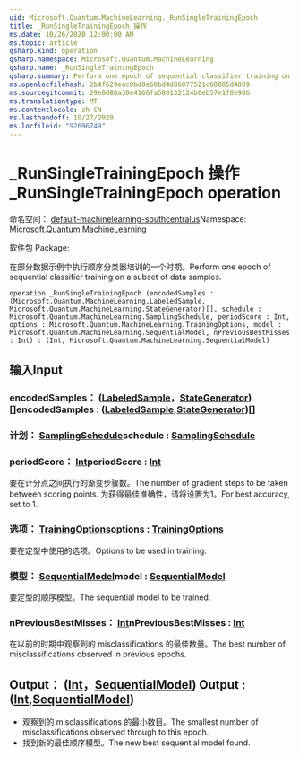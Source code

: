```yaml
---
uid: Microsoft.Quantum.MachineLearning._RunSingleTrainingEpoch
title: _RunSingleTrainingEpoch 操作
ms.date: 10/26/2020 12:00:00 AM
ms.topic: article
qsharp.kind: operation
qsharp.namespace: Microsoft.Quantum.MachineLearning
qsharp.name: _RunSingleTrainingEpoch
qsharp.summary: Perform one epoch of sequential classifier training on a subset of data samples.
ms.openlocfilehash: 2b4f629eac0bd8e60bd4d86077521c60085d4809
ms.sourcegitcommit: 29e0d88a30e4166fa580132124b0eb57e1f0e986
ms.translationtype: MT
ms.contentlocale: zh-CN
ms.lasthandoff: 10/27/2020
ms.locfileid: "92696749"
---
```

# <a name="_runsingletrainingepoch-operation"></a><span data-ttu-id="136bf-102">_RunSingleTrainingEpoch 操作</span><span class="sxs-lookup"><span data-stu-id="136bf-102">_RunSingleTrainingEpoch operation</span></span>

<span data-ttu-id="136bf-103">命名空间： [default-machinelearning-southcentralus](xref:Microsoft.Quantum.MachineLearning)</span><span class="sxs-lookup"><span data-stu-id="136bf-103">Namespace: [Microsoft.Quantum.MachineLearning](xref:Microsoft.Quantum.MachineLearning)</span></span>

<span data-ttu-id="136bf-104">软件包 [](https://nuget.org/packages/)</span><span class="sxs-lookup"><span data-stu-id="136bf-104">Package: [](https://nuget.org/packages/)</span></span>


<span data-ttu-id="136bf-105">在部分数据示例中执行顺序分类器培训的一个时期。</span><span class="sxs-lookup"><span data-stu-id="136bf-105">Perform one epoch of sequential classifier training on a subset of data samples.</span></span>

```qsharp
operation _RunSingleTrainingEpoch (encodedSamples : (Microsoft.Quantum.MachineLearning.LabeledSample, Microsoft.Quantum.MachineLearning.StateGenerator)[], schedule : Microsoft.Quantum.MachineLearning.SamplingSchedule, periodScore : Int, options : Microsoft.Quantum.MachineLearning.TrainingOptions, model : Microsoft.Quantum.MachineLearning.SequentialModel, nPreviousBestMisses : Int) : (Int, Microsoft.Quantum.MachineLearning.SequentialModel)
```


## <a name="input"></a><span data-ttu-id="136bf-106">输入</span><span class="sxs-lookup"><span data-stu-id="136bf-106">Input</span></span>

### <a name="encodedsamples--labeledsamplestategenerator"></a><span data-ttu-id="136bf-107">encodedSamples： ([LabeledSample](xref:Microsoft.Quantum.MachineLearning.LabeledSample)，[StateGenerator](xref:Microsoft.Quantum.MachineLearning.StateGenerator)) []</span><span class="sxs-lookup"><span data-stu-id="136bf-107">encodedSamples : ([LabeledSample](xref:Microsoft.Quantum.MachineLearning.LabeledSample),[StateGenerator](xref:Microsoft.Quantum.MachineLearning.StateGenerator))[]</span></span>




### <a name="schedule--samplingschedule"></a><span data-ttu-id="136bf-108">计划： [SamplingSchedule](xref:Microsoft.Quantum.MachineLearning.SamplingSchedule)</span><span class="sxs-lookup"><span data-stu-id="136bf-108">schedule : [SamplingSchedule](xref:Microsoft.Quantum.MachineLearning.SamplingSchedule)</span></span>




### <a name="periodscore--int"></a><span data-ttu-id="136bf-109">periodScore： [Int](xref:microsoft.quantum.lang-ref.int)</span><span class="sxs-lookup"><span data-stu-id="136bf-109">periodScore : [Int](xref:microsoft.quantum.lang-ref.int)</span></span>

<span data-ttu-id="136bf-110">要在计分点之间执行的渐变步骤数。</span><span class="sxs-lookup"><span data-stu-id="136bf-110">The number of gradient steps to be taken between scoring points.</span></span>
<span data-ttu-id="136bf-111">为获得最佳准确性，请将设置为1。</span><span class="sxs-lookup"><span data-stu-id="136bf-111">For best accuracy, set to 1.</span></span>


### <a name="options--trainingoptions"></a><span data-ttu-id="136bf-112">选项： [TrainingOptions](xref:Microsoft.Quantum.MachineLearning.TrainingOptions)</span><span class="sxs-lookup"><span data-stu-id="136bf-112">options : [TrainingOptions](xref:Microsoft.Quantum.MachineLearning.TrainingOptions)</span></span>

<span data-ttu-id="136bf-113">要在定型中使用的选项。</span><span class="sxs-lookup"><span data-stu-id="136bf-113">Options to be used in training.</span></span>


### <a name="model--sequentialmodel"></a><span data-ttu-id="136bf-114">模型： [SequentialModel](xref:Microsoft.Quantum.MachineLearning.SequentialModel)</span><span class="sxs-lookup"><span data-stu-id="136bf-114">model : [SequentialModel](xref:Microsoft.Quantum.MachineLearning.SequentialModel)</span></span>

<span data-ttu-id="136bf-115">要定型的顺序模型。</span><span class="sxs-lookup"><span data-stu-id="136bf-115">The sequential model to be trained.</span></span>


### <a name="npreviousbestmisses--int"></a><span data-ttu-id="136bf-116">nPreviousBestMisses： [Int](xref:microsoft.quantum.lang-ref.int)</span><span class="sxs-lookup"><span data-stu-id="136bf-116">nPreviousBestMisses : [Int](xref:microsoft.quantum.lang-ref.int)</span></span>

<span data-ttu-id="136bf-117">在以前的时期中观察到的 misclassifications 的最佳数量。</span><span class="sxs-lookup"><span data-stu-id="136bf-117">The best number of misclassifications observed in previous epochs.</span></span>



## <a name="output--intsequentialmodel"></a><span data-ttu-id="136bf-118">Output： ([Int](xref:microsoft.quantum.lang-ref.int)，[SequentialModel](xref:Microsoft.Quantum.MachineLearning.SequentialModel)) </span><span class="sxs-lookup"><span data-stu-id="136bf-118">Output : ([Int](xref:microsoft.quantum.lang-ref.int),[SequentialModel](xref:Microsoft.Quantum.MachineLearning.SequentialModel))</span></span>

- <span data-ttu-id="136bf-119">观察到的 misclassifications 的最小数目。</span><span class="sxs-lookup"><span data-stu-id="136bf-119">The smallest number of misclassifications observed through to this epoch.</span></span>
- <span data-ttu-id="136bf-120">找到新的最佳顺序模型。</span><span class="sxs-lookup"><span data-stu-id="136bf-120">The new best sequential model found.</span></span>